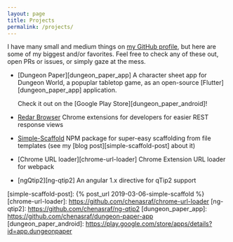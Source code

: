 ```yaml
---
layout: page
title: Projects
permalink: /projects/
---
```


I have many small and medium things on [my GitHub profile][gh], but here are some of my
biggest and/or favorites. Feel free to check any of these out, open PRs or issues, or simply
gaze at the mess.

- [Dungeon Paper][dungeon_paper_app]
  A character sheet app for Dungeon World, a popuplar tabletop game, as an open-source [Flutter][dungeon_paper_app] application.

  Check it out on the [Google Play Store][dungeon_paper_android]!
- [Redar Browser][redar]
  Chrome extensions for developers for easier REST response views
- [Simple-Scaffold][simple-scaffold-gh]
  NPM package for super-easy scaffolding from file templates (see my [blog post][simple-scaffold-post] about it)
- [Chrome URL loader][chrome-url-loader]
  Chrome Extension URL loader for webpack
- [ngQtip2][ng-qtip2]
  An angular 1.x directive for qTip2 support

[gh]: https://github.com/chenasraf
[redar]: https://github.com/chenasraf/redar-browser
[simple-scaffold-gh]: https://github.com/chenasraf/simple-scaffold
[simple-scaffold-post]: {% post_url 2019-03-06-simple-scaffold %}
[chrome-url-loader]: https://github.com/chenasraf/chrome-url-loader
[ng-qtip2]: https://github.com/chenasraf/ng-qtip2
[dungeon_paper_app]: https://github.com/chenasraf/dungeon-paper-app
[dungeon_paper_android]: https://play.google.com/store/apps/details?id=app.dungeonpaper
